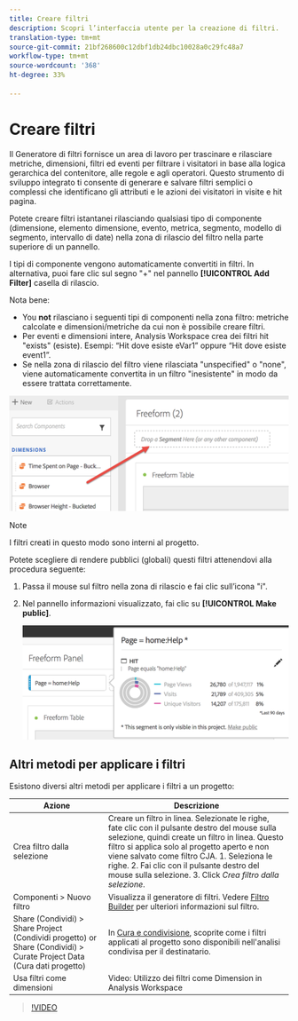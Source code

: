 ```yaml
---
title: Creare filtri
description: Scopri l’interfaccia utente per la creazione di filtri.
translation-type: tm+mt
source-git-commit: 21bf268600c12dbf1db24dbc10028a0c29fc48a7
workflow-type: tm+mt
source-wordcount: '368'
ht-degree: 33%

---
```



# Creare filtri

Il Generatore di filtri fornisce un area di lavoro per trascinare e rilasciare metriche, dimensioni, filtri ed eventi per filtrare i visitatori in base alla logica gerarchica del contenitore, alle regole e agli operatori. Questo strumento di sviluppo integrato ti consente di generare e salvare filtri semplici o complessi che identificano gli attributi e le azioni dei visitatori in visite e hit pagina.

Potete creare filtri istantanei rilasciando qualsiasi tipo di componente (dimensione, elemento dimensione, evento, metrica, segmento, modello di segmento, intervallo di date) nella zona di rilascio del filtro nella parte superiore di un pannello.

I tipi di componente vengono automaticamente convertiti in filtri. In alternativa, puoi fare clic sul segno &quot;+&quot; nel pannello **[!UICONTROL Add Filter]** casella di rilascio.

Nota bene:

* You **not** rilasciano i seguenti tipi di componenti nella zona filtro: metriche calcolate e dimensioni/metriche da cui non è possibile creare filtri.
* Per eventi e dimensioni intere,  Analysis Workspace crea dei filtri hit &quot;exists&quot; (esiste). Esempi: “Hit dove esiste eVar1” oppure “Hit dove esiste event1”.
* Se nella zona di rilascio del filtro viene rilasciata &quot;unspecified&quot; o &quot;none&quot;, viene automaticamente convertita in un filtro &quot;inesistente&quot; in modo da essere trattata correttamente.

![](assets/segment-dropzone.png)

>[!NOTE]
>
>I filtri creati in questo modo sono interni al progetto.

Potete scegliere di rendere pubblici (globali) questi filtri attenendovi alla procedura seguente:

1. Passa il mouse sul filtro nella zona di rilascio e fai clic sull’icona &quot;i&quot;.
1. Nel pannello informazioni visualizzato, fai clic su **[!UICONTROL Make public]**.

   ![](assets/segment-info.png)

## Altri metodi per applicare i filtri

Esistono diversi altri metodi per applicare i filtri a un progetto:

| Azione | Descrizione |
|--- |--- |
| Crea filtro dalla selezione | Creare un filtro in linea. Selezionate le righe, fate clic con il pulsante destro del mouse sulla selezione, quindi create un filtro in linea. Questo filtro si applica solo al progetto aperto e non viene salvato come filtro CJA. 1. Seleziona le righe.  2. Fai clic con il pulsante destro del mouse sulla selezione.  3. Click *Crea filtro dalla selezione*. |
| Componenti > Nuovo filtro | Visualizza il generatore di filtri. Vedere [Filtro Builder](https://docs.adobe.com/content/help/it-IT/analytics/components/segmentation/segmentation-workflow/seg-build.html) per ulteriori informazioni sul filtro. |
| Share (Condividi) > Share Project (Condividi progetto) or Share (Condividi) > Curate Project Data (Cura dati progetto) | In [Cura e condivisione](https://docs.adobe.com/content/help/it-IT/analytics/analyze/analysis-workspace/curate-share/curate.html#concept_4A9726927E7C44AFA260E2BB2721AFC6), scoprite come i filtri applicati al progetto sono disponibili nell&#39;analisi condivisa per il destinatario. |
| Usa filtri come dimensioni | Video: Utilizzo dei filtri come Dimension in  Analysis Workspace |

>[!VIDEO](https://video.tv.adobe.com/v/23974)
